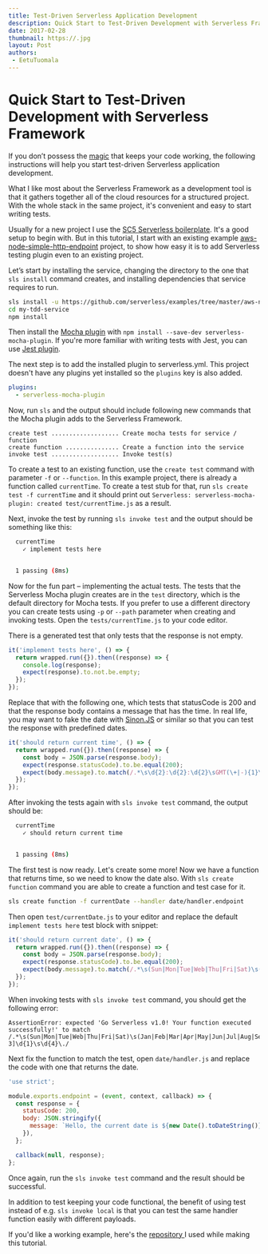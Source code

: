 ```yaml
---
title: Test-Driven Serverless Application Development
description: Quick Start to Test-Driven Development with Serverless Framework.
date: 2017-02-28
thumbnail: https://.jpg
layout: Post
authors:
 - EetuTuomala
---
```


# Quick Start to Test-Driven Development with Serverless Framework

If you don’t possess the [magic](http://www.commitstrip.com/en/2017/02/08/where-are-the-tests/) that keeps your code working, the following instructions will help you start test-driven Serverless application development.

What I like most about the Serverless Framework as a development tool is that it gathers together all of the cloud resources for a structured project. With the whole stack in the same project, it's convenient and easy to start writing tests. 

Usually for a new project I use the [SC5 Serverless boilerplate](https://github.com/sc5/sc5-serverless-boilerplate). It's a good setup to begin with. But in this tutorial, I start with an existing example [aws-node-simple-http-endpoint](https://github.com/serverless/examples/tree/master/aws-node-simple-http-endpoint) project, to show how easy it is to add Serverless testing plugin even to an existing project. 

Let’s start by installing the service, changing the directory to the one that `sls install` command creates, and installing dependencies that service requires to run.

```Bash
sls install -u https://github.com/serverless/examples/tree/master/aws-node-simple-http-endpoint -n my-tdd-service
cd my-tdd-service
npm install
```

Then install the [Mocha plugin](https://github.com/sc5/serverless-mocha-plugin) with `npm install --save-dev serverless-mocha-plugin`. If you're more familiar with writing tests with Jest, you can use [Jest plugin](https://github.com/sc5/serverless-jest-plugin).

The next step is to add the installed plugin to serverless.yml. This project doesn't have any plugins yet installed so the `plugins` key is also added.

```Yaml
plugins:
  - serverless-mocha-plugin
```

Now, run `sls` and the output should include following new commands that the Mocha plugin adds to the Serverless Framework.

```
create test ................... Create mocha tests for service / function
create function ............... Create a function into the service
invoke test ................... Invoke test(s)
```

To create a test to an existing function, use the `create test` command with parameter `-f` or `--function`. In this example project, there is already a function called `currentTime`. To create a test stub for that, run `sls create test -f currentTime` and it should print out `Serverless: serverless-mocha-plugin: created test/currentTime.js` as a result.

Next, invoke the test by running `sls invoke test` and the output should be something like this:

```Bash
  currentTime
    ✓ implement tests here


  1 passing (8ms)
```

Now for the fun part – implementing the actual tests. The tests that the Serverless Mocha plugin creates are in the `test` directory, which is the default directory for Mocha tests. If you prefer to use a different directory you can create tests using `-p` or `--path` parameter when creating and invoking tests. Open the `tests/currentTime.js` to your code editor.

There is a generated test that only tests that the response is not empty.

```JavaScript
it('implement tests here', () => {
  return wrapped.run({}).then((response) => {
    console.log(response);
    expect(response).to.not.be.empty;
  });
});
```

Replace that with the following one, which tests that statusCode is 200 and that the response body contains a message that has the time. In real life, you may want to fake the date with [Sinon.JS](http://sinonjs.org/) or similar so that you can test the response with predefined dates.

```JavaScript
it('should return current time', () => {
  return wrapped.run({}).then((response) => {
    const body = JSON.parse(response.body);
    expect(response.statusCode).to.be.equal(200);
    expect(body.message).to.match(/.*\s\d{2}:\d{2}:\d{2}\sGMT(\+|-){1}\d{4}\s\(.*\)\./);
  });
});
```

After invoking the tests again with `sls invoke test` command, the output should be:

```Bash
  currentTime
    ✓ should return current time


  1 passing (8ms)
```

The first test is now ready. Let's create some more! Now we have a function that returns time, so we need to know the date also. With `sls create function` command you are able to create a function and test case for it.

```Bash
sls create function -f currentDate --handler date/handler.endpoint
```

Then open `test/currentDate.js` to your editor and replace the default `implement tests here` test block with snippet:

```JavaScript
it('should return current date', () => {
  return wrapped.run({}).then((response) => {
    const body = JSON.parse(response.body);
    expect(response.statusCode).to.be.equal(200);
    expect(body.message).to.match(/.*\s(Sun|Mon|Tue|Web|Thu|Fri|Sat)\s(Jan|Feb|Mar|Apr|May|Jun|Jul|Aug|Sep|Nov|Dec)\s[0-3]\d{1}\s\d{4}\./);
  });
});
```

When invoking tests with `sls invoke test` command, you should get the following error:

```
AssertionError: expected 'Go Serverless v1.0! Your function executed successfully!' to match /.*\s(Sun|Mon|Tue|Web|Thu|Fri|Sat)\s(Jan|Feb|Mar|Apr|May|Jun|Jul|Aug|Sep|Nov|Dec)\s[0-3]\d{1}\s\d{4}\./
```

Next fix the function to match the test, open `date/handler.js` and replace the code with one that returns the date.

```JavaScript
'use strict';

module.exports.endpoint = (event, context, callback) => {
  const response = {
    statusCode: 200,
    body: JSON.stringify({
      message: `Hello, the current date is ${new Date().toDateString()}.`,
    }),
  };

  callback(null, response);
};
```

Once again, run the `sls invoke test` command and the result should be successful.

In addition to test keeping your code functional, the benefit of using test instead of e.g. `sls invoke local` is that you can test the same handler function easily with different payloads.

If you'd like a working example, here's the [repository ](https://github.com/laardee/my-tdd-service) I used while making this tutorial.
